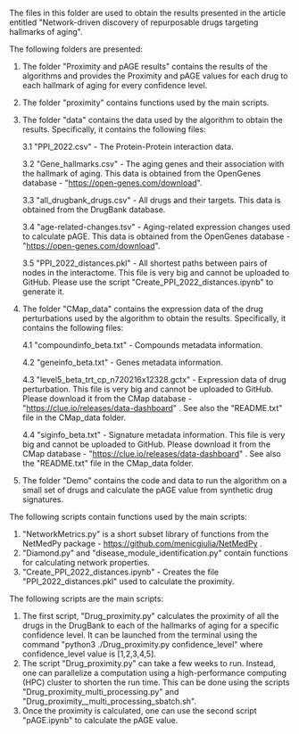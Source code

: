 The files in this folder are used to obtain the results presented in the article entitled "Network-driven discovery of repurposable drugs targeting hallmarks of aging".

The following folders are presented:
1. The folder "Proximity and pAGE results" contains the results of the algorithms and provides the Proximity and pAGE values for each drug to each hallmark of aging for every confidence level.
2. The folder "proximity" contains functions used by the main scripts.
3. The folder "data" contains the data used by the algorithm to obtain the results. Specifically, it contains the following files:

   3.1 "PPI_2022.csv" - The Protein-Protein interaction data.
   
   3.2 "Gene_hallmarks.csv" - The aging genes and their association with the hallmark of aging. This data is obtained from the OpenGenes database - "https://open-genes.com/download".

   3.3 "all_drugbank_drugs.csv" -  All drugs and their targets. This data is obtained from the DrugBank database.

   3.4 "age-related-changes.tsv" - Aging-related expression changes used to calculate pAGE. This data is obtained from the OpenGenes database - "https://open-genes.com/download".

   3.5 "PPI_2022_distances.pkl" - All shortest paths between pairs of nodes in the interactome. This file is very big and cannot be uploaded to GitHub. Please use the script "Create_PPI_2022_distances.ipynb" to generate it.
4. The folder "CMap_data" contains the expression data of the drug perturbations used by the algorithm to obtain the results. Specifically, it contains the following files:

   4.1 "compoundinfo_beta.txt" - Compounds metadata information.

   4.2 "geneinfo_beta.txt" - Genes metadata information.

   4.3 "level5_beta_trt_cp_n720216x12328.gctx" - Expression data of drug perturbation. This file is very big and cannot be uploaded to GitHub. Please download it from the CMap database - "https://clue.io/releases/data-dashboard" . See also the "README.txt" file in the CMap_data folder.

   4.4 "siginfo_beta.txt" - Signature metadata information. This file is very big and cannot be uploaded to GitHub. Please download it from the CMap database - "https://clue.io/releases/data-dashboard" . See also the "README.txt" file in the CMap_data folder.

5. The folder "Demo" contains the code and data to run the algorithm on a small set of drugs and calculate the pAGE value from synthetic drug signatures.

The following scripts contain functions used by the main scripts:
1. "NetworkMetrics.py" is a short subset library of functions from the NetMedPy package - https://github.com/menicgiulia/NetMedPy .
2. "Diamond.py" and "disease_module_identification.py" contain functions for calculating network properties.
3. "Create_PPI_2022_distances.ipynb" - Creates the file "PPI_2022_distances.pkl" used to calculate the proximity.

The following scripts are the main scripts:
1. The first script, "Drug_proximity.py" calculates the proximity of all the drugs in the DrugBank to each of the hallmarks of aging for a specific confidence level. It can be launched from the terminal using the command "python3 ./Drug_proximity.py confidence_level" where confidence_level value is [1,2,3,4,5].
2. The script "Drug_proximity.py" can take a few weeks to run. Instead, one can parallelize a computation using a high-performance computing (HPC) cluster to shorten the run time. This can be done using the scripts "Drug_proximity_multi_processing.py" and "Drug_proximity__multi_processing_sbatch.sh".
3. Once the proximity is calculated, one can use the second script "pAGE.ipynb" to calculate the pAGE value.
   







   
